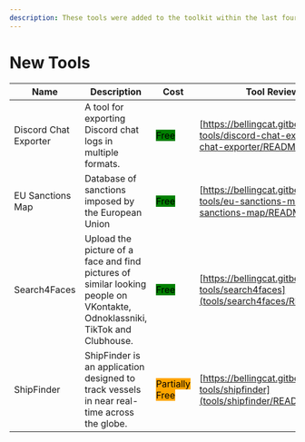 ```yaml
---
description: These tools were added to the toolkit within the last four weeks.
---
```

# New Tools


| Name | Description | Cost | Tool Review and Guide |
| --- | --- | --- | --- |
| Discord Chat Exporter | A tool for exporting Discord chat logs in multiple formats. | <mark style="background-color:green;">Free</mark> | [https://bellingcat.gitbook.io/toolkit/more/all-tools/discord-chat-exporter](tools/discord-chat-exporter/README.md) |
| EU Sanctions Map | Database of sanctions imposed by the European Union | <mark style="background-color:green;">Free</mark> | [https://bellingcat.gitbook.io/toolkit/more/all-tools/eu-sanctions-map](tools/eu-sanctions-map/README.md) |
| Search4Faces | Upload the picture of a face and find pictures of similar looking people on VKontakte, Odnoklassniki, TikTok and Clubhouse. | <mark style="background-color:green;">Free</mark> | [https://bellingcat.gitbook.io/toolkit/more/all-tools/search4faces](tools/search4faces/README.md) |
| ShipFinder | ShipFinder is an application designed to track vessels in near real-time across the globe. | <mark style="background-color:orange;">Partially Free</mark> | [https://bellingcat.gitbook.io/toolkit/more/all-tools/shipfinder](tools/shipfinder/README.md) |